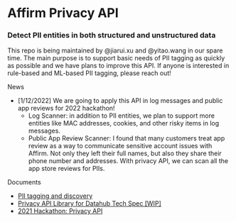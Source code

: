 # Affirm Privacy API
### Detect PII entities in both structured and unstructured data

This repo is being maintained by @jiarui.xu and @yitao.wang in our spare time. The main purpose is to support basic needs of PII tagging as quickly as possible and we have plans to improve this API. If anyone is interested in rule-based and ML-based PII tagging, please reach out!

News
- [1/12/2022] We are going to apply this API in log messages and public app reviews for 2022 hackathon!
  - Log Scanner: in addition to PII entities, we plan to support more entities like MAC addresses, cookies, and other risky items in log messages. 
  - Public App Review Scanner: I found that many customers treat app review as a way to communicate sensitive account issues with Affirm. Not only they left their full names, but also they share their phone number and addresses. With privacy API, we can scan all the app store reviews for PIIs. 

Documents
- [PII tagging and discovery](https://docs.google.com/document/d/1n2YPvWVHsV3AzIRxa5XUg7Pimbjgv6myv7Xa55eXh4Q/edit)
- [Privacy API Library for Datahub Tech Spec [WIP]](https://docs.google.com/document/d/1kgfeVddj7SFafTkBP5gc_XQqK7TLJyFjOCpFD67Pg-8/edit)
- [2021 Hackathon: Privacy API](https://docs.google.com/presentation/d/1RT6w78jCiGqBTIfcfxLjiockSwVUUUWDwhY4Q-1GiJc/edit)
